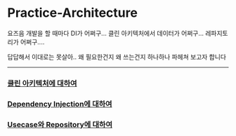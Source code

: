 # Practice-Architecture

요즈음 개발을 할 때마다 DI가 어쩌구... 클린 아키텍처에서 데이터가 어쩌구...
레파지토리가 어쩌구....

답답해서 이대로는 못살아.. 왜 필요한건지 왜 쓰는건지 하나하나 파헤쳐 보고자 합니다

***

### [클린 아키텍처에 대하여](https://github.com/Brandnew-one/Practice-Architecture/blob/main/clean-architecture/doc/%ED%81%B4%EB%A6%B0%20%EC%95%84%ED%82%A4%ED%85%8D%EC%B2%98%2009784558b5ca47688703713aa7c91869.md)

### [Dependency Injection에 대하여](https://github.com/Brandnew-one/Practice-Architecture/blob/main/clean-architecture/doc/Dependency%20Injection%20cacf452385f74179a576fb88099fd6c1.md)

### [Usecase와 Repository에 대하여](https://github.com/Brandnew-one/Practice-Architecture/blob/main/clean-architecture/doc/Usecase%2C%20Repository%20%EC%97%90%20%EB%8C%80%ED%95%98%EC%97%AC%20b57aa6ccb14a4d2f880e6567e70318d5.md)
